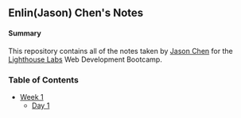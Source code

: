 ## Enlin(Jason) Chen's Notes

#### Summary 

This repository contains all of the notes taken by [Jason Chen](https://github.com/zhuicode99) for the [Lighthouse Labs](https://www.lighthouselabs.ca) Web Development Bootcamp.

### Table of Contents
* [Week 1](/Week_1)
  * [Day 1](/Week_1/Day_1)